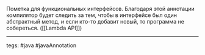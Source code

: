 Пометка для функциональных интерфейсов. Благодаря этой аннотации компилятор будет следить за тем, чтобы в интерфейсе был один абстрактный метод, и если кто-то добавит новый, то программа не собереться. ([[Lambda API]])

---
tegs: #java #javaAnnotation